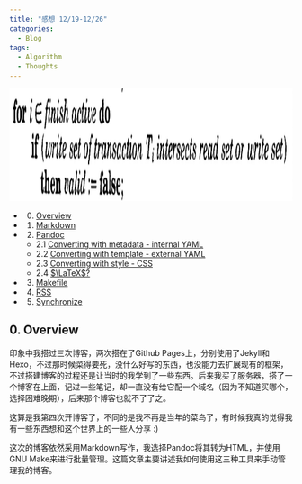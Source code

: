 ```yaml
---
title: "感想 12/19-12/26"
categories:
  - Blog
tags:
  - Algorithm
  - Thoughts
---
```


<img src="assets/occ/20210929113241.jpg" alt="Generating blog using Make" height="200"/>

* 0. [Overview](#overview)
* 1. [Markdown](#markdown)
* 2. [Pandoc](#pandoc)
    * 2.1 [Converting with metadata - internal YAML](#metadata)
    * 2.2 [Converting with template - external YAML](#template)
    * 2.3 [Converting with style - CSS](#css)
    * 2.4 [$\LaTeX$?](#latex)
* 3. [Makefile](#makefile)
* 4. [RSS](#rss)
* 5. [Synchronize](#sync)

<a name="overview"></a>

## 0. Overview

印象中我搭过三次博客，两次搭在了Github Pages上，分别使用了Jekyll和Hexo，不过那时候菜得要死，没什么好写的东西，也没能力去扩展现有的框架，不过搭建博客的过程还是让当时的我学到了一些东西。后来我买了服务器，搭了一个博客在上面，记过一些笔记，却一直没有给它配一个域名（因为不知道买哪个，选择困难晚期），后来那个博客也就不了了之。

这算是我第四次开博客了，不同的是我不再是当年的菜鸟了，有时候我真的觉得我有一些东西想和这个世界上的一些人分享 :)

这次的博客依然采用Markdown写作，我选择Pandoc将其转为HTML，并使用GNU Make来进行批量管理。这篇文章主要讲述我如何使用这三种工具来手动管理我的博客。

